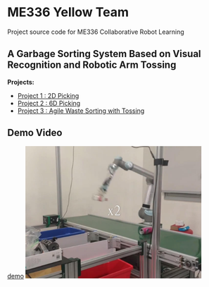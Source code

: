 # ME336 Yellow Team

Project source code for ME336 Collaborative Robot Learning

## A Garbage Sorting System Based on Visual Recognition and Robotic Arm Tossing

**Projects:**
* [Project 1 : 2D Picking](README_PROJECT_1.md)
* [Project 2 : 6D Picking](README_PROJECT_2.md)
* [Project 3 : Agile Waste Sorting with Tossing](/projects/ME336_Report.pdf)


## Demo Video

[demo](https://github.com/silvery107/silvery107.github.io/raw/main/assets/img/tossing-video-4-3.mp4)
<img src="./images/tossing-img.jpg" width=400>
